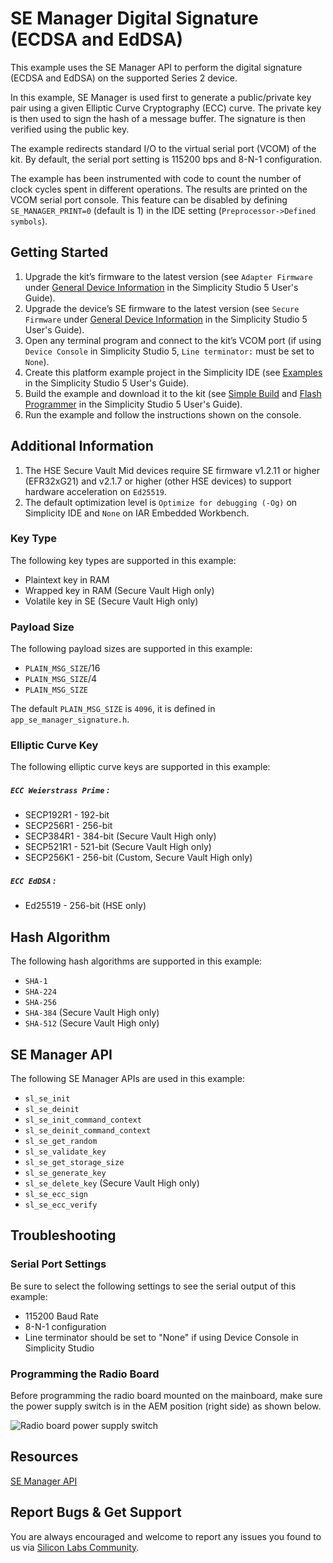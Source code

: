 # SE Manager Digital Signature (ECDSA and EdDSA)

This example uses the SE Manager API to perform the digital signature (ECDSA and EdDSA) on the supported Series 2 device.

In this example, SE Manager is used first to generate a public/private key pair using a given Elliptic Curve Cryptography (ECC) curve. The private key is then used to sign the hash of a message buffer. The signature is then verified using the public key.

The example redirects standard I/O to the virtual serial port (VCOM) of the kit. By default, the serial port setting is 115200 bps and 8-N-1 configuration.

The example has been instrumented with code to count the number of clock cycles spent in different operations. The results are printed on the VCOM serial port console. This feature can be disabled by defining `SE_MANAGER_PRINT=0` (default is 1) in the IDE setting (`Preprocessor->Defined symbols`).

## Getting Started

1. Upgrade the kit’s firmware to the latest version (see `Adapter Firmware` under [General Device Information](https://docs.silabs.com/simplicity-studio-5-users-guide/latest/ss-5-users-guide-about-the-launcher/welcome-and-device-tabs#general-device-information) in the Simplicity Studio 5 User's Guide).
2. Upgrade the device’s SE firmware to the latest version (see `Secure Firmware` under [General Device Information](https://docs.silabs.com/simplicity-studio-5-users-guide/latest/ss-5-users-guide-about-the-launcher/welcome-and-device-tabs#general-device-information) in the Simplicity Studio 5 User's Guide).
3. Open any terminal program and connect to the kit’s VCOM port (if using `Device Console` in Simplicity Studio 5, `Line terminator:` must be set to `None`).
4. Create this platform example project in the Simplicity IDE (see [Examples](https://docs.silabs.com/simplicity-studio-5-users-guide/latest/ss-5-users-guide-getting-started/start-a-project#examples) in the Simplicity Studio 5 User's Guide).
5. Build the example and download it to the kit (see [Simple Build](https://docs.silabs.com/simplicity-studio-5-users-guide/latest/ss-5-users-guide-building-and-flashing/building#simple-build) and [Flash Programmer](https://docs.silabs.com/simplicity-studio-5-users-guide/latest/ss-5-users-guide-building-and-flashing/flashing#flash-programmer) in the Simplicity Studio 5 User's Guide).
6. Run the example and follow the instructions shown on the console.

## Additional Information

1.  The HSE Secure Vault Mid devices require SE firmware v1.2.11 or higher (EFR32xG21) and v2.1.7 or higher (other HSE devices) to support hardware acceleration on `Ed25519`.
2.  The default optimization level is `Optimize for debugging (-Og)` on Simplicity IDE and `None` on IAR Embedded Workbench.

### Key Type

The following key types are supported in this example:

* Plaintext key in RAM
* Wrapped key in RAM (Secure Vault High only)
* Volatile key in SE (Secure Vault High only)

### Payload Size

The following payload sizes are supported in this example:

* `PLAIN_MSG_SIZE`/16
* `PLAIN_MSG_SIZE`/4
* `PLAIN_MSG_SIZE`

The default `PLAIN_MSG_SIZE` is `4096`, it is defined in `app_se_manager_signature.h`.

### Elliptic Curve Key

The following elliptic curve keys are supported in this example:

##### `ECC Weierstrass Prime` :

* SECP192R1 - 192-bit
* SECP256R1 - 256-bit
* SECP384R1 - 384-bit (Secure Vault High only)
* SECP521R1 - 521-bit (Secure Vault High only)
* SECP256K1 - 256-bit (Custom, Secure Vault High only)

##### `ECC EdDSA` :

* Ed25519 - 256-bit (HSE only)

## Hash Algorithm

The following hash algorithms are supported in this example:

* `SHA-1`
* `SHA-224`
* `SHA-256`
* `SHA-384` (Secure Vault High only)
* `SHA-512` (Secure Vault High only)

## SE Manager API

The following SE Manager APIs are used in this example:

* `sl_se_init`
* `sl_se_deinit`
* `sl_se_init_command_context`
* `sl_se_deinit_command_context`
* `sl_se_get_random`
* `sl_se_validate_key`
* `sl_se_get_storage_size`
* `sl_se_generate_key`
* `sl_se_delete_key` (Secure Vault High only)
* `sl_se_ecc_sign`
* `sl_se_ecc_verify`

## Troubleshooting

### Serial Port Settings

Be sure to select the following settings to see the serial output of this example:

* 115200 Baud Rate 
* 8-N-1 configuration
* Line terminator should be set to "None" if using Device Console in Simplicity Studio

### Programming the Radio Board

Before programming the radio board mounted on the mainboard, make sure the power supply switch is in the AEM position (right side) as shown below.

![Radio board power supply switch](image/readme_img0.png)

## Resources

[SE Manager API](https://docs.silabs.com/gecko-platform/latest/service/api/group-sl-se-manager)

## Report Bugs & Get Support

You are always encouraged and welcome to report any issues you found to us via [Silicon Labs Community](https://community.silabs.com/).